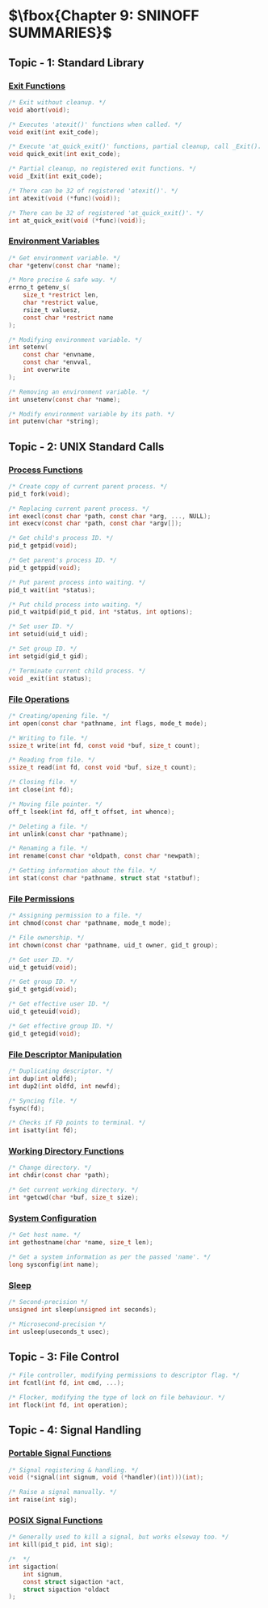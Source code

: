 # $\fbox{Chapter 9: SNINOFF SUMMARIES}$





## **Topic - 1: Standard Library**

### <u>Exit Functions</u>

```c
/* Exit without cleanup. */
void abort(void);

/* Executes 'atexit()' functions when called. */
void exit(int exit_code);

/* Execute 'at_quick_exit()' functions, partial cleanup, call _Exit(). */
void quick_exit(int exit_code);

/* Partial cleanup, no registered exit functions. */
void _Exit(int exit_code);

/* There can be 32 of registered 'atexit()'. */
int atexit(void (*func)(void));

/* There can be 32 of registered 'at_quick_exit()'. */
int at_quick_exit(void (*func)(void));
```


### <u>Environment Variables</u>

```c
/* Get environment variable. */
char *getenv(const char *name);

/* More precise & safe way. */
errno_t getenv_s(
	size_t *restrict len,
	char *restrict value,
	rsize_t valuesz,
	const char *restrict name
);

/* Modifying environment variable. */
int setenv(
	const char *envname,
	const char *envval,
	int overwrite
);

/* Removing an environment variable. */
int unsetenv(const char *name);

/* Modify environment variable by its path. */
int putenv(char *string);
```



## **Topic - 2: UNIX Standard Calls**

### <u>Process Functions</u>

```c
/* Create copy of current parent process. */
pid_t fork(void);

/* Replacing current parent process. */
int execl(const char *path, const char *arg, ..., NULL);
int execv(const char *path, const char *argv[]);

/* Get child's process ID. */
pid_t getpid(void);

/* Get parent's process ID. */
pid_t getppid(void);

/* Put parent process into waiting. */
pid_t wait(int *status);

/* Put child process into waiting. */
pid_t waitpid(pid_t pid, int *status, int options);

/* Set user ID. */
int setuid(uid_t uid);

/* Set group ID. */
int setgid(gid_t gid);

/* Terminate current child process. */
void _exit(int status);
```


### <u>File Operations</u>

```c
/* Creating/opening file. */
int open(const char *pathname, int flags, mode_t mode);

/* Writing to file. */
ssize_t write(int fd, const void *buf, size_t count);

/* Reading from file. */
ssize_t read(int fd, const void *buf, size_t count);

/* Closing file. */
int close(int fd);

/* Moving file pointer. */
off_t lseek(int fd, off_t offset, int whence);

/* Deleting a file. */
int unlink(const char *pathname);

/* Renaming a file. */
int rename(const char *oldpath, const char *newpath);

/* Getting information about the file. */
int stat(const char *pathname, struct stat *statbuf);
```


### <u>File Permissions</u>

```c
/* Assigning permission to a file. */
int chmod(const char *pathname, mode_t mode);

/* File ownership. */
int chown(const char *pathname, uid_t owner, gid_t group);

/* Get user ID. */
uid_t getuid(void);

/* Get group ID. */
gid_t getgid(void);

/* Get effective user ID. */
uid_t geteuid(void);

/* Get effective group ID. */
gid_t getegid(void);
```


### <u>File Descriptor Manipulation</u>

```c
/* Duplicating descriptor. */
int dup(int oldfd);
int dup2(int oldfd, int newfd);

/* Syncing file. */
fsync(fd);

/* Checks if FD points to terminal. */
int isatty(int fd);
```


### <u>Working Directory Functions</u>

```c
/* Change directory. */
int chdir(const char *path);

/* Get current working directory. */
int *getcwd(char *buf, size_t size);
```


### <u>System Configuration</u>

```c
/* Get host name. */
int gethostname(char *name, size_t len);

/* Get a system information as per the passed 'name'. */
long sysconfig(int name);
```


### <u>Sleep</u>

```c
/* Second-precision */
unsigned int sleep(unsigned int seconds);

/* Microsecond-precision */
int usleep(useconds_t usec);
```



## **Topic - 3: File Control**

```c
/* File controller, modifying permissions to descriptor flag. */
int fcntl(int fd, int cmd, ...);

/* Flocker, modifying the type of lock on file behaviour. */
int flock(int fd, int operation);
```



## **Topic - 4: Signal Handling**

### <u>Portable Signal Functions</u>

```c
/* Signal registering & handling. */
void (*signal(int signum, void (*handler)(int)))(int);

/* Raise a signal manually. */
int raise(int sig);
```


### <u>POSIX Signal Functions</u>

```c
/* Generally used to kill a signal, but works elseway too. */
int kill(pid_t pid, int sig);

/*  */
int sigaction(
	int signum,
	const struct sigaction *act,
	struct sigaction *oldact
);
```
